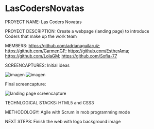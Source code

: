 # LasCodersNovatas
PROYECT NAME: Las Coders Novatas

PROYECT DESCRIPTION: Create a webpage (landing page) 
to introduce Coders that make up
the work team

MEMBERS:
https://github.com/adrianaguilaruiz; 
https://github.com/CarmenGP; 
https://github.com/EstherAma;
https://github.com/LolaGM;
https://github.com/Sofia-77

SCREENCAPTURES:
Initial ideas

![imagen](https://user-images.githubusercontent.com/116545851/198521403-af292aec-644d-4570-9f18-cdf66cfdf87e.png)
![imagen](https://user-images.githubusercontent.com/116545851/198521465-0ec4973a-16b9-43bf-b724-955683666618.png)

Final screencapture:

![landing page screencapture](https://user-images.githubusercontent.com/116545851/198528032-75ac587a-9720-4a4d-9f81-0efc7834726c.png)

TECHNLOGICAL STACKS: HTML5 and CSS3

METHODOLOGY: Agile with Scrum in mob programming mode

NEXT STEPS: Finish the web with logo background image 



